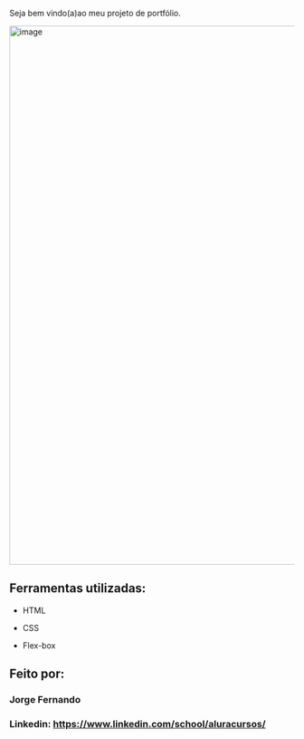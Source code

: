 Seja bem vindo(a)ao meu projeto de portfólio.

<img width="1889" height="951" alt="image" src="https://github.com/user-attachments/assets/c55c02fa-b358-4157-bfbc-12386d4c2a21" />


## Ferramentas utilizadas:

* HTML

* CSS

* Flex-box

## Feito por:

### Jorge Fernando

### Linkedin: https://www.linkedin.com/school/aluracursos/

